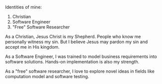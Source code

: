 Identities of mine: 
1. Christian
2. Software Engineer 
3. "Free" Software Researcher

As a Christian, Jesus Christ is my Shepherd. People who know me personally witness my sin. But I believe Jesus may pardon my sin and accept me in His kingdom. 

As a Software Engineer, I was trained to model business requirements into software solutions. Hands-on implementation is also my strength.

As a "free" software researcher, I love to explore novel ideas in fields like computation model and software testing. 